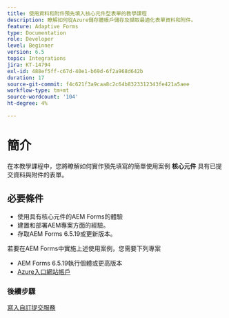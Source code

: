 ```yaml
---
title: 使用資料和附件預先填入核心元件型表單的教學課程
description: 瞭解如何從Azure儲存體帳戶儲存及擷取最適化表單資料和附件。
feature: Adaptive Forms
type: Documentation
role: Developer
level: Beginner
version: 6.5
topic: Integrations
jira: KT-14794
exl-id: 488ef5ff-c67d-40e1-b69d-6f2a968d642b
duration: 17
source-git-commit: f4c621f3a9caa8c2c64b8323312343fe421a5aee
workflow-type: tm+mt
source-wordcount: '104'
ht-degree: 4%

---
```


# 簡介

在本教學課程中，您將瞭解如何實作預先填寫的簡單使用案例 **核心元件** 具有已提交資料與附件的表單。

## 必要條件

* 使用具有核心元件的AEM Forms的體驗
* 建置和部署AEM專案方面的經驗。
* 存取AEM Forms 6.5.19或更新版本。

若要在AEM Forms中實施上述使用案例，您需要下列專案

* AEM Forms 6.5.19執行個體或更高版本
* [Azure入口網站帳戶](https://portal.azure.com/)


### 後續步驟

[寫入自訂提交服務](./create-custom-submit.md)
